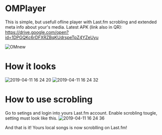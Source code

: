 # OMPlayer
This is simple, but usefull ofline player with Last.fm scrobling and extended meta info about your's media.
Latest APK (link also in QR):
https://drive.google.com/open?id=1DPGQKc6rDFXRZBqKUdrspeTpZ4YZeUyu

![OMnew](https://user-images.githubusercontent.com/23187990/55961509-b475e680-5c77-11e9-90b6-1786bab702db.png)

# How it looks
![2019-04-11 16 24 20](https://user-images.githubusercontent.com/23187990/55961268-226dde00-5c77-11e9-83a8-4b825185b0bd.jpg)
![2019-04-11 16 24 32](https://user-images.githubusercontent.com/23187990/55961278-2dc10980-5c77-11e9-906a-2d83b14ae243.jpg)
# How to use scrobling
Go to setings and login into yours Last.fm account. Enable scrobling tougle, setting must look like this.
![2019-04-11 16 24 36](https://user-images.githubusercontent.com/23187990/55961413-84c6de80-5c77-11e9-85e1-1a22f4891638.jpg)

And that is it! Yours local songs is now scroblling on Last.fm!


